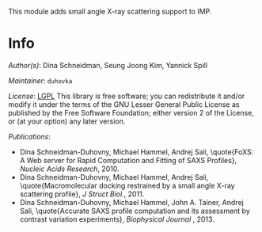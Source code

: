 This module adds small angle X-ray scattering support to IMP.

# Info

_Author(s)_: Dina Schneidman, Seung Joong Kim, Yannick Spill

_Maintainer_: `duhovka`

_License_: [LGPL](http://www.gnu.org/licenses/old-licenses/lgpl-2.1.html)
This library is free software; you can redistribute it and/or
modify it under the terms of the GNU Lesser General Public
License as published by the Free Software Foundation; either
version 2 of the License, or (at your option) any later version.

_Publications_:
- Dina Schneidman-Duhovny, Michael Hammel, Andrej Sali, \quote{FoXS: A Web server for Rapid Computation and Fitting of SAXS Profiles}, <em>Nucleic Acids Research</em>, 2010.
- Dina Schneidman-Duhovny, Michael Hammel, Andrej Sali, \quote{Macromolecular docking restrained by a small angle X-ray scattering profile}, <em>J Struct Biol.</em>, 2011.
- Dina Schneidman-Duhovny, Michael Hammel, John A. Tainer, Andrej Sali, \quote{Accurate SAXS profile computation and its assessment by contrast variation experiments}, <em> Biophysical Journal </em>, 2013.
